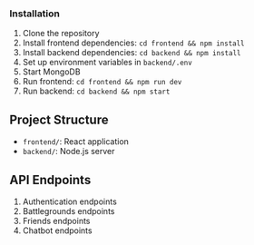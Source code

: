 ### Installation

1. Clone the repository
2. Install frontend dependencies: `cd frontend && npm install`
3. Install backend dependencies: `cd backend && npm install`
4. Set up environment variables in `backend/.env`
5. Start MongoDB
6. Run frontend: `cd frontend && npm run dev`
7. Run backend: `cd backend && npm start`

## Project Structure

- `frontend/`: React application
- `backend/`: Node.js server


## API Endpoints
1. Authentication endpoints
2. Battlegrounds endpoints
3. Friends endpoints
4. Chatbot endpoints

